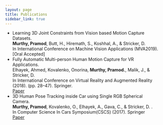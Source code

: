 ```yaml
---
layout: page
title: Publications
sidebar_link: true
---
```



-  Learning 3D Joint Constraints from Vision based Motion Capture Datasets. <br>
   **Murthy, Pramod**, Butt, H., Hiremath, S., Koshhal, A., & Stricker, D. <br>
   In International Conference on Machine Vision Applications (MVA2019). <br>
   [Oral Accepted]
-  Fully Automatic Multi-person Human Motion Capture for VR Applications. <br>
   Elhayek, Ahmed, Kovalenko, Onorina, **Murthy, Pramod.**, Malik, J., & Stricker, D. <br>
   In International Conference on Virtual Reality and Augmented Reality (2018). (pp. 28–47). Springer. <br>
   [Paper](https://www.dfki.de/web/forschung/publikationen/renameFileForDownload?filename=Elhayek2018_EuroVR_Multi-person%20Human%20Motion%20Capture.pdf&file_id=uploads_3812)
-  3D Human Pose Tracking inside Car using Single RGB Spherical Camera. <br> 
   **Murthy, Pramod**, Kovalenko, O., Elhayek, A., Gava, C., & Stricker, D. . <br>
   In Computer Science In Cars Symposium(CSCS) (2017). Springer <br>
   [Paper](https://www.dfki.de/web/forschung/publikationen/renameFileForDownload?filename=Murthy_2017_ACM_CSCS_3D_Human_Pose_Spherical.pdf&file_id=uploads_3284)


